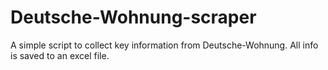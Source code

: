# Deutsche-Wohnung-scraper

A simple script to collect key information from Deutsche-Wohnung. All info is saved to an excel file. 
